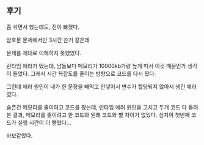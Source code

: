 ## 후기

좀 쉬면서 했는데도, 진이 빠졌다.

암호문 문제에서만 3시간 쓴거 같은데 

문제를 제대로 이해하지 못했었다.

런타임 에러가 떴는데, 남들보다 메모리가 10000kb가량 높게 떠서
이것 때문인가 생각이 들었다. 
그래서 시간 복잡도를 줄이는 방향으로 코드를 다시 짰다. 

그런데 에러 원인이 내가 한 문장을 빼먹고 안넣어서 변수가 할당되지 않아서 생긴 에러였다.

슬픈건 메모리를 줄이려고 코드를 짰는데, 런타임 에러 원인을 고치고 두개 코드 다 돌려본 결과, 
메모리를 줄이려고 한 코드와 원래 코드와 별 차이가 없었다. 심지어 첫번째 코드가 실행 시간이 더 빨랐다... 

바보같았다.